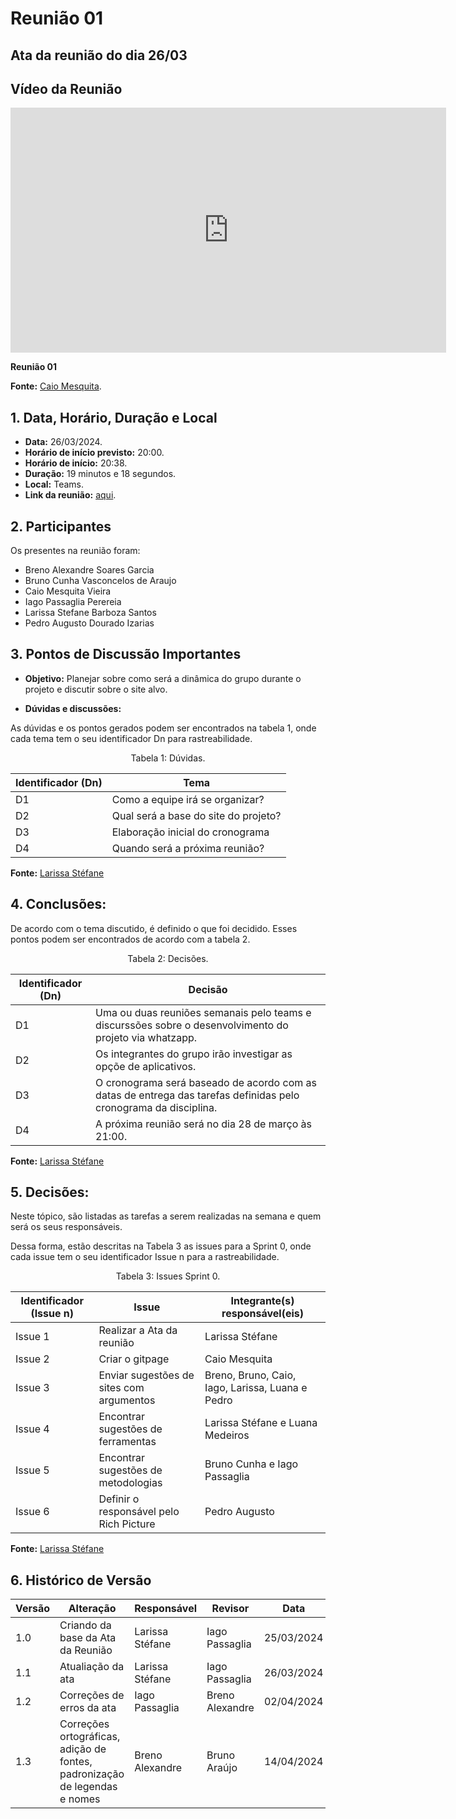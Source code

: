 # Reunião 01

## Ata da reunião do dia 26/03

## Vídeo da Reunião

<iframe width="697" height="392" src="https://www.youtube.com/embed/fKfjFxpYb0c?list=PL8iuGQf0VOAG6vZcaa15KTLHQfrdyMldr" title="Reunião 01 requisitos g02" frameborder="0" allow="accelerometer; autoplay; clipboard-write; encrypted-media; gyroscope; picture-in-picture; web-share" referrerpolicy="strict-origin-when-cross-origin" allowfullscreen></iframe>

**Reunião 01**

**Fonte:** [Caio Mesquita](https://github.com/Caiomesvie).

## 1. Data, Horário, Duração e Local

- **Data:** 26/03/2024.
- **Horário de início previsto:** 20:00.
- **Horário de início:** 20:38.
- **Duração:** 19 minutos e 18 segundos.
- **Local:** Teams.
- **Link da reunião:** [aqui](https://youtu.be/fKfjFxpYb0c?list=PL8iuGQf0VOAG6vZcaa15KTLHQfrdyMldr).

## 2. Participantes

Os presentes na reunião foram:

- Breno Alexandre Soares Garcia
- Bruno Cunha Vasconcelos de Araujo
- Caio Mesquita Vieira
- Iago Passaglia Perereia
- Larissa Stefane Barboza Santos
- Pedro Augusto Dourado Izarias

## 3. Pontos de Discussão Importantes

- **Objetivo:** Planejar sobre como será a dinâmica do grupo durante o projeto e discutir sobre o site alvo.

- **Dúvidas e discussões:**

As dúvidas e os pontos gerados podem ser encontrados na tabela 1, onde cada tema tem o seu identificador Dn para rastreabilidade.

<p align="center"> Tabela 1: Dúvidas. </p>

| Identificador (Dn) | Tema                                 |
| ------------------ | ------------------------------------ |
| D1                 | Como a equipe irá se organizar?      | 
| D2                 | Qual será a base do site do projeto? |
| D3                 | Elaboração inicial do cronograma     |
| D4                 | Quando será a próxima reunião?       |

**Fonte:** [Larissa Stéfane](https://github.com/SkywalkerSupreme)

## 4. Conclusões: 

De acordo com o tema discutido, é definido o que foi decidido. Esses pontos podem ser encontrados de acordo com a tabela 2.

<p align="center"> Tabela 2: Decisões. </p>

| Identificador (Dn) | Decisão                                                                                                            |
| ------------------ | ------------------------------------------------------------------------------------------------------------------ |
| D1                 | Uma ou duas reuniões semanais pelo teams e discurssões sobre o desenvolvimento do projeto via whatzapp.            | 
| D2                 | Os integrantes do grupo irão investigar as opçõe de aplicativos.                                                   |
| D3                 | O cronograma será baseado de acordo com as datas de entrega das tarefas definidas pelo cronograma da disciplina.   |
| D4                 | A próxima reunião será no dia 28 de março às 21:00.                                                                |

**Fonte:** [Larissa Stéfane](https://github.com/SkywalkerSupreme)

## 5. Decisões:

Neste tópico, são listadas as tarefas a serem realizadas na semana e quem será os seus responsáveis.

Dessa forma, estão descritas na Tabela 3 as issues para a Sprint 0, onde cada issue tem o seu identificador Issue n para a rastreabilidade.

<p align="center"> Tabela 3: Issues Sprint 0. </p>

| Identificador (Issue n) | Issue                                    | Integrante(s) responsável(eis)                   |
| ----------------------- | ---------------------------------------- | ------------------------------------------------ |
| Issue 1                 | Realizar a Ata da reunião                | Larissa Stéfane                                  |
| Issue 2                 | Criar o gitpage                          | Caio Mesquita                                    | 
| Issue 3                 | Enviar sugestões de sites com argumentos | Breno, Bruno, Caio, Iago, Larissa, Luana e Pedro |
| Issue 4                 | Encontrar sugestões de ferramentas       | Larissa Stéfane e Luana Medeiros                 |
| Issue 5                 | Encontrar sugestões de metodologias      | Bruno Cunha e Iago Passaglia                     |
| Issue 6                 | Definir o responsável pelo Rich Picture  | Pedro Augusto                                    |

**Fonte:** [Larissa Stéfane](https://github.com/SkywalkerSupreme)

## 6. Histórico de Versão

| Versão | Alteração                                                                  | Responsável                            | Revisor         | Data       |
| ------ | -------------------------------------------------------------------------- | -------------------------------------- | --------------- | ---------- |
| 1.0    | Criando da base da Ata da Reunião                                          | Larissa Stéfane                        | Iago Passaglia  | 25/03/2024 |
| 1.1    | Atualiação da ata                                                          | Larissa Stéfane                        | Iago Passaglia  | 26/03/2024 |
| 1.2    | Correções de erros da ata                                                  | Iago Passaglia                         | Breno Alexandre | 02/04/2024 |
| 1.3    | Correções ortográficas, adição de fontes, padronização de legendas e nomes | Breno Alexandre                        | Bruno Araújo    | 14/04/2024 |
